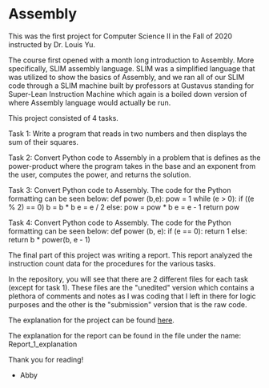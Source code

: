 # Assembly

This was the first project for Computer Science II in the Fall of 2020 instructed by Dr. Louis Yu. 

The course first opened with a month long introduction to Assembly. More specifically, SLIM assembly language. SLIM was a simplified language that was utilized to show the basics of Assembly, and we ran all of our SLIM code through a SLIM machine built by professors at Gustavus standing for Super-Lean Instruction Machine which again is a boiled down version of where Assembly language would actually be run. 

This project consisted of 4 tasks. 

Task 1: Write a program that reads in two numbers and then displays the sum of their squares. 

Task 2: Convert Python code to Assembly in a problem that is defines as the power-product where the program takes in the base and 
an exponent from the user, computes the power, and returns the solution. 

Task 3: Convert Python code to Assembly. The code for the Python formatting can be seen below:
def power (b,e):
    pow = 1
    while (e > 0):
        if ((e % 2) == 0)
            b = b * b
            e = e / 2
        else:
            pow = pow * b
            e = e - 1
    return pow


Task 4: Convert Python code to Assembly. The code for the Python formatting can be seen below:
def power (b, e):
    if (e == 0):
        return 1
    else:
        return b * power(b, e - 1)

The final part of this project was writing a report. This report analyzed the instruction count data for the procedures for the various tasks. 

In the repository, you will see that there are 2 different files for each task (except for task 1). These files are the "unedited" version which contains a plethora of comments and notes as I was coding that I left in there for logic purposes and the other is the "submission" version that is the raw code. 

The explanation for the project can be found [here](http://homepages.gac.edu/~lyu/teaching/mcs178-f20/project1.html).

The explanation for the report can be found in the file under the name: Report_1_explanation

Thank you for reading!
- Abby
